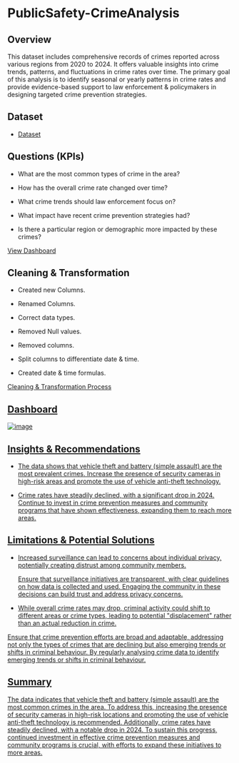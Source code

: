 # PublicSafety-CrimeAnalysis

## Overview
This dataset includes comprehensive records of crimes reported across various regions from 2020 to 2024. It offers valuable insights into crime trends, patterns, and fluctuations in crime rates over time. The primary goal of this analysis is to identify seasonal or yearly patterns in crime rates and provide evidence-based support to law enforcement & policymakers in designing targeted crime prevention strategies.

## Dataset
- <a href="https://github.com/JJAnalytics/PublicSafety-CrimeAnalysis/blob/main/Crime_Data_from_2020_to_%202024.7z"> Dataset</a>

## Questions (KPIs)
-	What are the most common types of crime in the area?
  
-	How has the overall crime rate changed over time?
  
-	What crime trends should law enforcement focus on?
  
-	What impact have recent crime prevention strategies had?
  
-	Is there a particular region or demographic more impacted by these crimes?

<a href="https://github.com/JJAnalytics/PublicSafety-CrimeAnalysis/blob/main/Dashboard.png">View Dashboard</a>

## Cleaning & Transformation

-	Created new Columns.

-	Renamed Columns.

-	Correct data types.

-	Removed Null values.

-	Removed columns.

-	Split columns to differentiate date & time.

-	Created date & time formulas. 

<a href="https://github.com/JJAnalytics/PublicSafety-CrimeAnalysis/blob/main/Data%20Cleaning%20%26%20Transformation%20Process.png">Cleaning & Transformation Process

## Dashboard

![image](https://github.com/user-attachments/assets/e12cc929-7ead-4d36-9650-db83361c779b)

## Insights & Recommendations

-	The data shows that vehicle theft and battery (simple assault) are the most prevalent crimes.
  Increase the presence of security cameras in high-risk areas and promote the use of vehicle anti-theft technology.

 - Crime rates have steadily declined, with a significant drop in 2024.
   Continue to invest in crime prevention measures and community programs that have shown effectiveness, expanding them to reach more areas.





## Limitations & Potential Solutions

- Increased surveillance can lead to concerns about individual privacy, potentially creating distrust among community members.

  Ensure that surveillance initiatives are transparent, with clear guidelines on how data is collected and used. Engaging the community in these decisions can build trust and address privacy concerns.

-	While overall crime rates may drop, criminal activity could shift to different areas or crime types, leading to potential "displacement" rather than an actual reduction in crime.

  Ensure that crime prevention efforts are broad and adaptable, addressing not only the types of crimes that are declining but also emerging trends or shifts in criminal behaviour. By regularly analysing crime data to identify emerging trends or shifts in criminal 
  behaviour.

## Summary

The data indicates that vehicle theft and battery (simple assault) are the most common crimes in the area. To address this, increasing the presence of security cameras in high-risk locations and promoting the use of vehicle anti-theft technology is recommended. Additionally, crime rates have steadily declined, with a notable drop in 2024. To sustain this progress, continued investment in effective crime prevention measures and community programs is crucial, with efforts to expand these initiatives to more areas.




